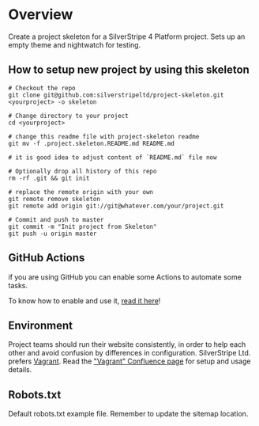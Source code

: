 # Overview

Create a project skeleton for a SilverStripe 4 Platform project. 
Sets up an empty theme and nightwatch for testing.

## How to setup new project by using this skeleton

```
# Checkout the repo
git clone git@github.com:silverstripeltd/project-skeleton.git <yourproject> -o skeleton

# Change directory to your project
cd <yourproject>

# change this readme file with project-skeleton readme
git mv -f .project.skeleton.README.md README.md

# it is good idea to adjust content of `README.md` file now

# Optionally drop all history of this repo
rm -rf .git && git init

# replace the remote origin with your own
git remote remove skeleton 
git remote add origin git://git@whatever.com/your/project.git

# Commit and push to master
git commit -m "Init project from Skeleton"
git push -u origin master
```

## GitHub Actions

if you are using GitHub you can enable some Actions to automate some tasks.

To know how to enable and use it, [read it here](../docs/actions/delete-merged-branch-config.md)!


## Environment

Project teams should run their website consistently,
in order to help each other and avoid confusion by differences in configuration.
SilverStripe Ltd. prefers [Vagrant](https://www.vagrantup.com/).
Read the ["Vagrant" Confluence page](https://silverstripe.atlassian.net/wiki/spaces/DEV/pages/401506576/Vagrant)
for setup and usage details.

## Robots.txt

Default robots.txt example file. Remember to update the sitemap location.
